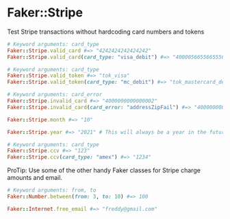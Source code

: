 # Faker::Stripe

Test Stripe transactions without hardcoding card numbers and tokens

```ruby
# Keyword arguments: card_type
Faker::Stripe.valid_card #=> "4242424242424242"
Faker::Stripe.valid_card(card_type: "visa_debit") #=> "4000056655665556"

# Keyword arguments: card_type
Faker::Stripe.valid_token #=> "tok_visa"
Faker::Stripe.valid_token(card_type: "mc_debit") #=> "tok_mastercard_debit"

# Keyword arguments: card_error
Faker::Stripe.invalid_card #=> "4000000000000002"
Faker::Stripe.invalid_card(card_error: "addressZipFail") #=> "4000000000000010"

Faker::Stripe.month #=> "10"

Faker::Stripe.year #=> "2021" # This will always be a year in the future

# Keyword arguments: card_type
Faker::Stripe.ccv #=> "123"
Faker::Stripe.ccv(card_type: "amex") #=> "1234"
```

ProTip:
Use some of the other handy Faker classes for Stripe charge amounts and email.

```ruby
# Keyword arguments: from, to
Faker::Number.between(from: 3, to: 10) #=> 100

Faker::Internet.free_email #=> "freddy@gmail.com"
```
